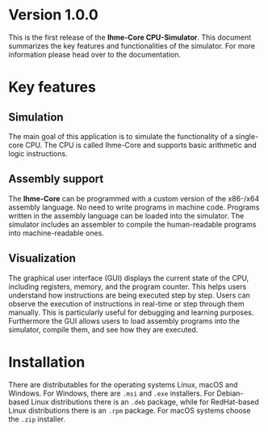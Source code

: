 # Version 1.0.0

This is the first release of the **Ihme-Core CPU-Simulator**. This document summarizes the key features and functionalities of the simulator. For more information please head over to the documentation.

# Key features

## Simulation

The main goal of this application is to simulate the functionality of a single-core CPU. The CPU is called Ihme-Core and supports basic arithmetic and logic instructions.

## Assembly support

The **Ihme-Core** can be programmed with a custom version of the x86-/x64 assembly language. No need to write programs in machine code. Programs written in the assembly language can be loaded into the simulator. The simulator includes an assembler to compile the human-readable programs into machine-readable ones.

## Visualization

The graphical user interface (GUI) displays the current state of the CPU, including registers, memory, and the program counter. This helps users understand how instructions are being executed step by step. Users can observe the execution of instructions in real-time or step through them manually. This is particularly useful for debugging and learning purposes. Furthermore the GUI allows users to load assembly programs into the simulator, compile them, and see how they are executed.

# Installation

There are distributables for the operating systems Linux, macOS and Windows. For Windows, there are `.msi` and `.exe` installers. For Debian-based Linux distributions there is an `.deb` package, while for RedHat-based Linux distributions there is an `.rpm` package. For macOS systems choose the `.zip` installer.
